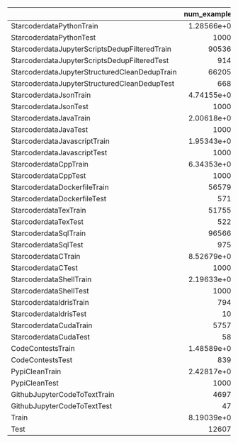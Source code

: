 |                                               |     num_examples |        num_words |   dataset_gb |       num_tokens |   avg_word |   avg_tokens |   ratio |
|:----------------------------------------------|-----------------:|-----------------:|-------------:|-----------------:|-----------:|-------------:|--------:|
| StarcoderdataPythonTrain                      |      1.28566e+07 |      5.12858e+09 |       56.996 |      2.46051e+10 |   398.905  |     1913.8   | 0.15506 |
| StarcoderdataPythonTest                       |  10000           |      3.50894e+06 |        0.046 |      1.66738e+07 |   350.894  |     1667.38  | 0.00012 |
| StarcoderdataJupyterScriptsDedupFilteredTrain | 905365           |      7.43919e+08 |        6.668 |      2.56777e+09 |   821.678  |     2836.18  | 0.01814 |
| StarcoderdataJupyterScriptsDedupFilteredTest  |   9145           |      7.35353e+06 |        0.067 |      2.728e+07   |   804.104  |     2983.05  | 0.00018 |
| StarcoderdataJupyterStructuredCleanDedupTrain | 662056           |      5.99579e+08 |        5.55  |      2.11972e+09 |   905.632  |     3201.72  | 0.0151  |
| StarcoderdataJupyterStructuredCleanDedupTest  |   6687           |      6.04737e+06 |        0.056 |      2.39126e+07 |   904.347  |     3575.99  | 0.00016 |
| StarcoderdataJsonTrain                        |      4.74155e+06 |      4.21329e+08 |        5.432 |      2.16587e+09 |    88.859  |      456.785 | 0.01478 |
| StarcoderdataJsonTest                         |  10000           | 898104           |        0.012 |      4.70542e+06 |    89.8104 |      470.542 | 4e-05   |
| StarcoderdataJavaTrain                        |      2.00618e+07 |      7.27933e+09 |       82.486 |      2.97407e+10 |   362.846  |     1482.46  | 0.2244  |
| StarcoderdataJavaTest                         |  10000           |      3.55824e+06 |        0.041 |      1.53566e+07 |   355.824  |     1535.66  | 0.00012 |
| StarcoderdataJavascriptTrain                  |      1.95343e+07 |      5.04092e+09 |       61.641 |      2.45466e+10 |   258.055  |     1256.59  | 0.1677  |
| StarcoderdataJavascriptTest                   |  10000           |      2.80218e+06 |        0.032 |      1.27144e+07 |   280.218  |     1271.44  | 8e-05   |
| StarcoderdataCppTrain                         |      6.34353e+06 |      4.27748e+09 |       45.841 |      1.96079e+10 |   674.306  |     3091.01  | 0.1247  |
| StarcoderdataCppTest                          |  10000           |      6.91207e+06 |        0.073 |      2.93608e+07 |   691.207  |     2936.08  | 0.0002  |
| StarcoderdataDockerfileTrain                  | 565791           |      4.46634e+07 |        0.413 |      1.61483e+08 |    78.9397 |      285.41  | 0.00112 |
| StarcoderdataDockerfileTest                   |   5715           | 458950           |        0.004 |      1.65102e+06 |    80.3062 |      288.892 | 2e-05   |
| StarcoderdataTexTrain                         | 517551           |      5.58546e+08 |        4.857 |      1.91688e+09 |  1079.21   |     3703.76  | 0.01322 |
| StarcoderdataTexTest                          |   5227           |      6.70897e+06 |        0.054 |      2.5455e+07  |  1283.52   |     4869.91  | 0.00014 |
| StarcoderdataSqlTrain                         | 965666           |      6.42139e+08 |       10.379 |      3.27824e+09 |   664.97   |     3394.8   | 0.02824 |
| StarcoderdataSqlTest                          |   9754           |      8.9896e+06  |        0.104 |      4.64243e+07 |   921.632  |     4759.52  | 0.00028 |
| StarcoderdataCTrain                           |      8.52679e+06 |      4.21762e+09 |       50.603 |      1.57918e+10 |   494.631  |     1852.02  | 0.13766 |
| StarcoderdataCTest                            |  10000           |      6.18598e+06 |        0.06  |      2.6075e+07  |   618.598  |     2607.5   | 0.00016 |
| StarcoderdataShellTrain                       |      2.19633e+06 |      3.21186e+08 |        2.984 |      1.17817e+09 |   146.238  |      536.43  | 0.00812 |
| StarcoderdataShellTest                        |  10000           |      1.5293e+06  |        0.013 |      5.70158e+06 |   152.93   |      570.158 | 4e-05   |
| StarcoderdataIdrisTrain                       |   7942           |      4.54234e+06 |        0.029 |      1.17152e+07 |   571.94   |     1475.09  | 8e-05   |
| StarcoderdataIdrisTest                        |    100           |  66651           |        0     | 183089           |   666.51   |     1830.89  | 0       |
| StarcoderdataCudaTrain                        |  57570           |      5.64904e+07 |        0.519 |      2.27237e+08 |   981.248  |     3947.14  | 0.00142 |
| StarcoderdataCudaTest                         |    581           | 539361           |        0.005 |      2.05234e+06 |   928.332  |     3532.43  | 2e-05   |
| CodeContestsTrain                             |      1.48589e+06 |      5.86869e+08 |        2.787 |      1.22861e+09 |   394.962  |      826.854 | 0.00758 |
| CodeContestsTest                              |   8396           |      4.75029e+06 |        0.026 |      1.01016e+07 |   565.78   |     1203.14  | 8e-05   |
| PypiCleanTrain                                |      2.42817e+06 |      2.58347e+09 |       29.203 |      1.21207e+10 |  1063.96   |     4991.72  | 0.07944 |
| PypiCleanTest                                 |  10000           |      9.6692e+06  |        0.12  |      4.47796e+07 |   966.92   |     4477.96  | 0.00032 |
| GithubJupyterCodeToTextTrain                  |  46978           |      6.11044e+07 |        0.481 |      1.59494e+08 |  1300.7    |     3395.09  | 0.0013  |
| GithubJupyterCodeToTextTest                   |    474           | 641989           |        0.005 |      1.67113e+06 |  1354.41   |     3525.59  | 2e-05   |
| Train                                         |      8.19039e+07 |      3.25678e+10 |      366.869 |      1.41428e+11 |   397.634  |     1726.76  | 0.99804 |
| Test                                          | 126079           |      7.06207e+07 |        0.718 |      2.94098e+08 |   560.131  |     2332.65  | 0.00196 |